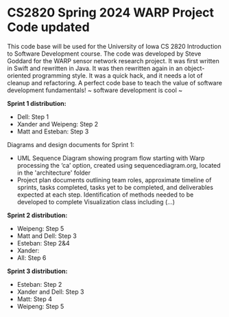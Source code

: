 # CS2820 Spring 2024 WARP Project Code **updated** 
This code base will be used for the University of Iowa CS 2820 Introduction to Software
Development course. The code was developed by Steve Goddard for the WARP sensor network 
research project. It was first written in Swift and rewritten in Java. It was then 
rewritten again in an object-oriented programming style. It was a quick
hack, and it needs a lot of cleanup and refactoring. A perfect code base to teach
the value of software development fundamentals!
~ software development is cool ~ 

<b> Sprint 1 distribution: </b>

- Dell: Step 1
- Xander and Weipeng: Step 2
- Matt and Esteban: Step 3

Diagrams and design documents for Sprint 1: 
- UML Sequence Diagram showing program flow starting with Warp processing the ‘ca’ option, created using sequencediagram.org, located in the 'architecture' folder
- Project plan documents outlining team roles, approximate timeline of sprints, tasks completed, tasks yet to be completed, 
and deliverables expected at each step. Identification of methods needed to be developed to complete Visualization class including (...)

<b> Sprint 2 distribution: </b>

- Weipeng: Step 5
- Matt and Dell: Step 3
- Esteban: Step 2&4
- Xander:
- All: Step 6

<b> Sprint 3 distribution: </b>

- Esteban: Step 2
- Xander and Dell: Step 3
- Matt: Step 4
- Weipeng: Step 5

<br>
